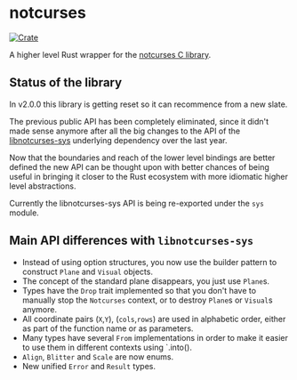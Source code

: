 # notcurses

[![Crate](https://img.shields.io/crates/v/notcurses.svg)](https://crates.io/crates/notcurses)

A higher level Rust wrapper for the [notcurses C library][1].

## Status of the library

In v2.0.0 this library is getting reset so it can recommence from a new slate.

The previous public API has been completely eliminated, since it didn't made
sense anymore after all the big changes to the API of the [libnotcurses-sys][2]
underlying dependency over the last year.

Now that the boundaries and reach of the lower level bindings are better defined
the new API can be thought upon with better chances of being useful in bringing
it closer to the Rust ecosystem with more idiomatic higher level abstractions.

Currently the libnotcurses-sys API is being re-exported under the `sys` module.

[1]:https://github.com/dankamongmen/notcurses
[2]:https://crates.io/crates/libnotcurses-sys


## Main API differences with `libnotcurses-sys`

- Instead of using option structures, you now use the builder pattern
  to construct `Plane` and `Visual` objects.
- The concept of the standard plane disappears, you just use `Plane`s.
- Types have the `Drop` trait implemented so that you don't have to manually
  stop the `Notcurses` context, or to destroy `Plane`s or `Visual`s anymore.
- All coordinate pairs (`X`,`Y`), (`cols`,`rows`) are used in alphabetic
  order, either as part of the function name or as parameters.
- Many types have several `From` implementations in order to make it easier
  to use them in different contexts using `.into().
- `Align`, `Blitter` and `Scale` are now enums.
- New unified `Error` and `Result` types.

